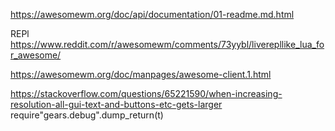 https://awesomewm.org/doc/api/documentation/01-readme.md.html


REPl
https://www.reddit.com/r/awesomewm/comments/73yybl/liverepllike_lua_for_awesome/



https://awesomewm.org/doc/manpages/awesome-client.1.html



https://stackoverflow.com/questions/65221590/when-increasing-resolution-all-gui-text-and-buttons-etc-gets-larger
require"gears.debug".dump_return(t)